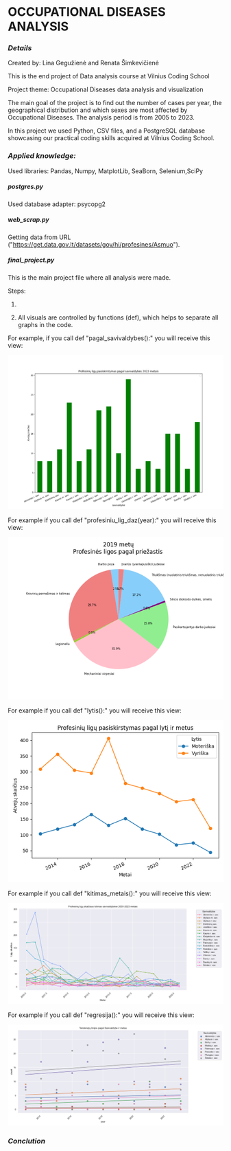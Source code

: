 
# **OCCUPATIONAL** DISEASES ANALYSIS

### _Details_

Created by: Lina Gegužienė and Renata Šimkevičienė

This is the end project of Data analysis course at Vilnius Coding School

Project theme:  Occupational Diseases data analysis and visualization

The main goal of the project is to find out the number of cases per year, the geographical distribution and which sexes are most affected by Occupational Diseases. The analysis period is from 2005 to 2023.

In this project we used Python, CSV files, and a PostgreSQL database showcasing our practical coding skills acquired at Vilnius Coding School.
  

### _Applied knowledge:_

Used libraries: Pandas, Numpy, MatplotLib, SeaBorn, Selenium,SciPy

##### _postgres_.py

Used database adapter: psycopg2

##### _web_scrap_.py

Getting data from URL ("https://get.data.gov.lt/datasets/gov/hi/profesines/Asmuo").

##### final_project.py

This is the main project file where all analysis were made.

Steps:

1. 

2. All visuals are controlled by functions (def), which helps to separate all graphs in the code.

For example, if you call def "pagal_savivaldybes():" you will receive this view:

![pagal_savivaldybes_2022.png](Pictures%2Fpagal_savivaldybes_2022.png)

For example if you call def "profesiniu_lig_daz(year):" you will receive this view:

![profesines_lig_pagal_priez.png](Pictures%2Fprofesines_lig_pagal_priez.png)

For example if you call def "lytis():" you will receive this view:

![lytis_linijinis.png](Pictures%2Flytis_linijinis.png)

For example if you call def "kitimas_metais():" you will receive this view:

![pokytis.png](Pictures%2Fpokytis.png)

For example if you call def "regresija():" you will receive this view:

![ regresija.png](Pictures%2F%20regresija.png)

### _Conclution_


